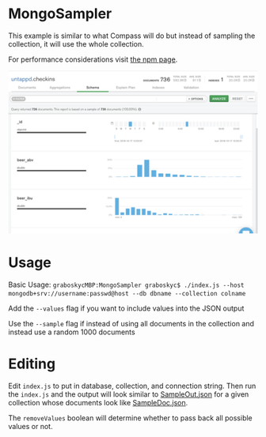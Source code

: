 # MongoSampler

This example is similar to what Compass will do but instead of sampling the collection, it will use the whole collection. 

For performance considerations visit [the npm page](https://www.npmjs.com/package/mongodb-schema).

![](CompassScreenshot.png)

# Usage
Basic Usage: 
`graboskycMBP:MongoSampler graboskyc$ ./index.js --host mongodb+srv://username:passwd@host --db dbname --collection colname`

Add the `--values` flag if you want to include values into the JSON output

Use the `--sample` flag if instead of using all documents in the collection and instead use a random 1000 documents

# Editing
Edit `index.js` to put in database, collection, and connection string. Then run the `index.js` and the output will look similar to [SampleOut.json](SampleOut.json) for a given collection whose documents look like [SampleDoc.json](SampleDoc.json).

The `removeValues` boolean will determine whether to pass back all possible values or not.